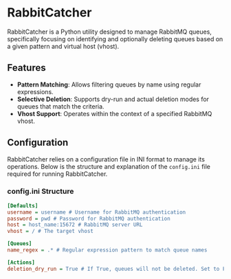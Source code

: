 # RabbitCatcher

RabbitCatcher is a Python utility designed to manage RabbitMQ queues, specifically focusing on identifying and optionally deleting queues based on a given pattern and virtual host (vhost).

## Features

- **Pattern Matching**: Allows filtering queues by name using regular expressions.
- **Selective Deletion**: Supports dry-run and actual deletion modes for queues that match the criteria.
- **Vhost Support**: Operates within the context of a specified RabbitMQ vhost.

## Configuration

RabbitCatcher relies on a configuration file in INI format to manage its operations. Below is the structure and explanation of the `config.ini` file required for running RabbitCatcher.

### config.ini Structure

```ini
[Defaults]
username = username # Username for RabbitMQ authentication
password = pwd # Password for RabbitMQ authentication
host = host_name:15672 # RabbitMQ server URL
vhost = / # The target vhost

[Queues]
name_regex = .* # Regular expression pattern to match queue names

[Actions]
deletion_dry_run = True # If True, queues will not be deleted. Set to False to enable deletion.